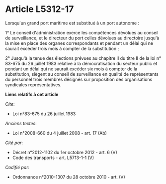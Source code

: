 # Article L5312-17

Lorsqu'un grand port maritime est substitué à un port autonome :

1° Le conseil d'administration exerce les compétences dévolues au conseil de surveillance, et le directeur du port celles
dévolues au directoire jusqu'à la mise en place des organes correspondants et pendant un délai qui ne saurait excéder trois
mois à compter de la substitution ;

2° Jusqu'à la tenue des élections prévues au chapitre II du titre II de la loi n° 83-675 du 26 juillet 1983 relative à la
démocratisation du secteur public et pendant un délai qui ne saurait excéder six mois à compter de la substitution, siègent
au conseil de surveillance en qualité de représentants du personnel trois membres désignés sur proposition des organisations
syndicales représentatives.

**Liens relatifs à cet article**

_Cite_:

  - Loi n°83-675 du 26 juillet 1983

_Anciens textes_:

  - Loi n°2008-660 du 4 juillet 2008 - art. 17 (Ab)

_Cité par_:

  - Décret n°2012-1102 du 1er octobre 2012 - art. 6 (V)
  - Code des transports - art. L5713-1-1 (V)

_Codifié par_:

  - Ordonnance n°2010-1307 du 28 octobre 2010 - art. (V)
